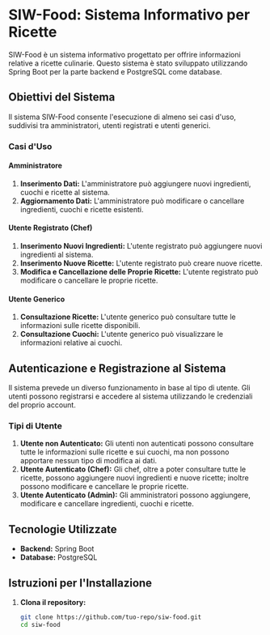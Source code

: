 # SIW-Food: Sistema Informativo per Ricette

SIW-Food è un sistema informativo progettato per offrire informazioni relative a ricette culinarie. Questo sistema è stato sviluppato utilizzando Spring Boot per la parte backend e PostgreSQL come database.

## Obiettivi del Sistema

Il sistema SIW-Food consente l'esecuzione di almeno sei casi d'uso, suddivisi tra amministratori, utenti registrati e utenti generici.

### Casi d'Uso

#### Amministratore

1. **Inserimento Dati:** L'amministratore può aggiungere nuovi ingredienti, cuochi e ricette al sistema.
2. **Aggiornamento Dati:** L'amministratore può modificare o cancellare ingredienti, cuochi e ricette esistenti.

#### Utente Registrato (Chef)

1. **Inserimento Nuovi Ingredienti:** L'utente registrato può aggiungere nuovi ingredienti al sistema.
2. **Inserimento Nuove Ricette:** L'utente registrato può creare nuove ricette.
3. **Modifica e Cancellazione delle Proprie Ricette:** L'utente registrato può modificare o cancellare le proprie ricette.

#### Utente Generico

1. **Consultazione Ricette:** L'utente generico può consultare tutte le informazioni sulle ricette disponibili.
2. **Consultazione Cuochi:** L'utente generico può visualizzare le informazioni relative ai cuochi.

## Autenticazione e Registrazione al Sistema

Il sistema prevede un diverso funzionamento in base al tipo di utente. Gli utenti possono registrarsi e accedere al sistema utilizzando le credenziali del proprio account.

### Tipi di Utente

1. **Utente non Autenticato:** Gli utenti non autenticati possono consultare tutte le informazioni sulle ricette e sui cuochi, ma non possono apportare nessun tipo di modifica ai dati.
2. **Utente Autenticato (Chef):** Gli chef, oltre a poter consultare tutte le ricette, possono aggiungere nuovi ingredienti e nuove ricette; inoltre possono modificare e cancellare le proprie ricette.
3. **Utente Autenticato (Admin):** Gli amministratori possono aggiungere, modificare e cancellare ingredienti, cuochi e ricette.

## Tecnologie Utilizzate

- **Backend:** Spring Boot
- **Database:** PostgreSQL

## Istruzioni per l'Installazione

1. **Clona il repository:**
   ```bash
   git clone https://github.com/tuo-repo/siw-food.git
   cd siw-food

